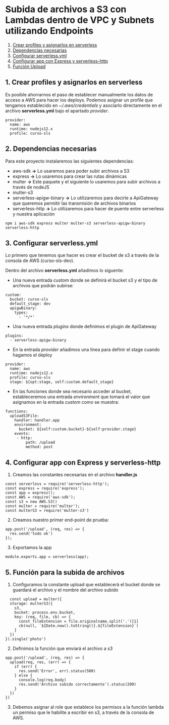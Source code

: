 # Subida de archivos a S3 con Lambdas dentro de VPC y Subnets utilizando Endpoints

  1. [Crear profiles y asignarlos en serverless](#profiles)
  2. [Dependencias necesarias](#dependencies)
  3. [Configurar serverless.yml](#serverlessCfg)
  4. [Configurar app con Express y serverless-http](#handlerCfg)
  5. [Función Upload](#upload)

<a name="profiles"></a>
## 1. Crear profiles y asignarlos en serverless

Es posible ahorrarnos el paso de establecer manualmente los datos de acceso a AWS para hacer los deploys. Podemos asignar un profile que tengamos establecido en *~/.aws/credentials* y asociarlo directamente en el archivo **serverless.yml** bajo el apartado *provider*.

~~~
provider:
  name: aws
  runtime: nodejs12.x
  profile: curso-sls
~~~

<a name="dependencies"></a>
## 2. Dependencias necesarias

Para este proyecto instalaremos las siguientes dependencias:
  - aws-sdk **->** Lo usaremos para poder subir archivos a S3
  - express **->** Lo usaremos para crear las rutas dinámicas
  - multer **->** Este paquete y el siguiente lo usaremos para subir archivos a través de nodeJS
  - multer-s3
  - serverless-apigw-binary **->** Lo utilizaremos para decirle a ApiGateway que queremos permitir las transmisión de archivos binarios
  - serverless-http **->** Lo utilizaremos para hacer de puente entre serverless y nuestra aplicación

`npm i aws-sdk express multer multer-s3 serverless-apigw-binary serverless-http`

<a name="serverlessCfg"></a>
## 3. Configurar serverless.yml

Lo primero que tenemos que hacer es crear el bucket de s3 a través de la consola de AWS (curso-sls-dev).

Dentro del archivo **serverless.yml** añadimos lo siguente:

  - Una nueva entrada *custom* donde se definirá el bucket s3 y el tipo de archivos que podrán subirse:

~~~
custom:
  bucket: curso-sls
  default_stage: dev
  apigwBinary:
    types:
      - '*/*'
~~~

  - Una nueva entrada *plugins* donde definimos el plugin de ApiGateway

~~~
plugins:
  - serverless-apigw-binary
~~~

  - En la entrada *provider* añadimos una línea para definir el stage cuando hagamos el deploy

~~~
provider:
  name: aws
  runtime: nodejs12.x
  profile: curso-sls
  stage: ${opt:stage, self:custom.default_stage}
~~~

  - En las funciones donde sea necesario acceder al bucket, estableceremos una entrada *environment* que tomará el valor que asignamos en la entrada *custom* como se muestra:

~~~
functions:
  uploadS3File:
    handler: handler.app
    environment:
      bucket: ${self:custom.bucket}-${self:provider.stage}
    events:
     - http:
         path: /upload
         method: post
~~~

<a name="handlerCfg"></a>
## 4. Configurar app con Express y serverless-http

  1. Creamos las constantes necesarias en el archivo **handler.js**

~~~
const serverless = require('serverless-http');
const express = require('express');
const app = express();
const AWS = require('aws-sdk');
const s3 = new AWS.S3()
const multer = require('multer');
const multerS3 = require('multer-s3')
~~~

  2. Creamos nuestro primer end-point de prueba:

~~~
app.post('/upload', (req, res) => {
  res.send('todo ok')
});
~~~

  3. Exportamos la app

~~~
module.exports.app = serverless(app);
~~~

<a name="upload"></a>
## 5. Función para la subida de archivos

  1. Configuramos la constante upload que establecerá el bucket donde se guardará el archivo y el nombre del archivo subido
  
~~~
  const upload = multer({
  storage: multerS3({
    s3,
    bucket: process.env.bucket,
    key: (req, file, cb) => {
      const fileExtension = file.originalname.split('.')[1]
      cb(null, `${Date.now().toString()}.${fileExtension}`)
    }
  })
}).single('photo')
~~~

  2. Definimos la función que enviará el archivo a s3

~~~
app.post('/upload', (req, res) => {
  upload(req, res, (err) => {
    if (err) {
      res.send('Error', err).status(500)
    } else {
      console.log(req.body)
      res.send('Archivo subido correctamente').status(200)
    }
  })
})
~~~

  3. Debemos asignar al role que establece los permisos a la función lambda un permiso que le habilite a escribir en s3, a través de la consola de AWS.
